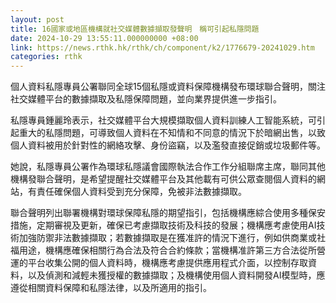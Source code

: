 ```yaml
---
layout: post
title: 16國家或地區機構就社交媒體數據擷取發聲明　稱可引起私隱問題
date: 2024-10-29 13:55:11.000000000 +08:00
link: https://news.rthk.hk/rthk/ch/component/k2/1776679-20241029.htm
categories: rthk
---
```


個人資料私隱專員公署聯同全球15個私隱或資料保障機構發布環球聯合聲明，關注社交媒體平台的數據擷取及私隱保障問題，並向業界提供進一步指引。

私隱專員鍾麗玲表示，社交媒體平台大規模擷取個人資料訓練人工智能系統，可引起重大的私隱問題，可導致個人資料在不知情和不同意的情況下於暗網出售，以致個人資料被用於針對性的網絡攻擊、身份盜竊，以及濫發直接促銷或垃圾郵件等。

她說，私隱專員公署作為環球私隱議會國際執法合作工作分組聯席主席，聯同其他機構發聯合聲明，是希望提醒社交媒體平台及其他載有可供公眾查閱個人資料的網站，有責任確保個人資料受到充分保障，免被非法數據擷取。
 
聯合聲明列出聯署機構對環球保障私隱的期望指引，包括機構應綜合使用多種保安措施，定期審視及更新，確保已考慮擷取技術及科技的發展；機構應考慮使用AI技術加強防禦非法數據擷取；若數據擷取是在獲准許的情況下進行，例如供商業或社福用途，機構應確保相關行為合法及符合合約條款；當機構准許第三方合法從所營運的平台收集公開的個人資料時，機構應考慮提供應用程式介面，以控制存取資料，以及偵測和減輕未獲授權的數據擷取；及機構使用個人資料開發AI模型時，應遵從相關資料保障和私隱法律，以及所適用的指引。
